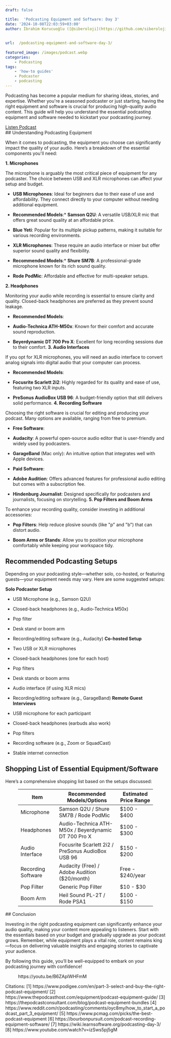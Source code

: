 ```yaml
---
draft: false

title:  'Podcasting Equipment and Software: Day 3'
date: '2024-10-08T22:03:59+03:00'
author: İbrahim Korucuoğlu ([@siberoloji](https://github.com/siberoloji))
 
 
url:  /podcasting-equipment-and-software-day-3/
 
featured_image: /images/podcast.webp
categories:
    - Podcasting
tags:
    - 'how-to guides'
    - Podcaster
    - podcasting
---
```

Podcasting has become a popular medium for sharing ideas, stories, and expertise. Whether you're a seasoned podcaster or just starting, having the right equipment and software is crucial for producing high-quality audio content. This guide will help you understand the essential podcasting equipment and software needed to kickstart your podcasting journey.
<!-- wp:buttons -->
<div class="wp-block-buttons"><!-- wp:button -->
<div class="wp-block-button"><a class="wp-block-button__link wp-element-button" href="https://podcasters.spotify.com/pod/show/siberoloji/episodes/Podcasting-Equipment-and-Software-Day-3-e2pn90k" target="_blank" rel="noreferrer noopener">Listen Podcast</a></div>
<!-- /wp:button --></div>
<!-- /wp:buttons -->
## Understanding Podcasting Equipment

When it comes to podcasting, the equipment you choose can significantly impact the quality of your audio. Here’s a breakdown of the essential components you'll need:

**1. Microphones**

The microphone is arguably the most critical piece of equipment for any podcaster. The choice between USB and XLR microphones can affect your setup and budget.
* **USB Microphones**: Ideal for beginners due to their ease of use and affordability. They connect directly to your computer without needing additional equipment.

* **Recommended Models**:* **Samson Q2U**: A versatile USB/XLR mic that offers great sound quality at an affordable price.

* **Blue Yeti**: Popular for its multiple pickup patterns, making it suitable for various recording environments.

* **XLR Microphones**: These require an audio interface or mixer but offer superior sound quality and flexibility.

* **Recommended Models**:* **Shure SM7B**: A professional-grade microphone known for its rich sound quality.

* **Rode PodMic**: Affordable and effective for multi-speaker setups.

**2. Headphones**

Monitoring your audio while recording is essential to ensure clarity and quality. Closed-back headphones are preferred as they prevent sound leakage.
* **Recommended Models**:

* **Audio-Technica ATH-M50x**: Known for their comfort and accurate sound reproduction.

* **Beyerdynamic DT 700 Pro X**: Excellent for long recording sessions due to their comfort.
**3. Audio Interfaces**

If you opt for XLR microphones, you will need an audio interface to convert analog signals into digital audio that your computer can process.
* **Recommended Models**:

* **Focusrite Scarlett 2i2**: Highly regarded for its quality and ease of use, featuring two XLR inputs.

* **PreSonus AudioBox USB 96**: A budget-friendly option that still delivers solid performance.
**4. Recording Software**

Choosing the right software is crucial for editing and producing your podcast. Many options are available, ranging from free to premium.
* **Free Software**:

* **Audacity**: A powerful open-source audio editor that is user-friendly and widely used by podcasters.

* **GarageBand** (Mac only): An intuitive option that integrates well with Apple devices.

* **Paid Software**:

* **Adobe Audition**: Offers advanced features for professional audio editing but comes with a subscription fee.

* **Hindenburg Journalist**: Designed specifically for podcasters and journalists, focusing on storytelling.
**5. Pop Filters and Boom Arms**

To enhance your recording quality, consider investing in additional accessories:
* **Pop Filters**: Help reduce plosive sounds (like "p" and "b") that can distort audio.

* **Boom Arms or Stands**: Allow you to position your microphone comfortably while keeping your workspace tidy.
## Recommended Podcasting Setups

Depending on your podcasting style—whether solo, co-hosted, or featuring guests—your equipment needs may vary. Here are some suggested setups:

**Solo Podcaster Setup**
* USB Microphone (e.g., Samson Q2U)

* Closed-back headphones (e.g., Audio-Technica M50x)

* Pop filter

* Desk stand or boom arm

* Recording/editing software (e.g., Audacity)
**Co-hosted Setup**
* Two USB or XLR microphones

* Closed-back headphones (one for each host)

* Pop filters

* Desk stands or boom arms

* Audio interface (if using XLR mics)

* Recording/editing software (e.g., GarageBand)
**Remote Guest Interviews**
* USB microphone for each participant

* Closed-back headphones (earbuds also work)

* Pop filters

* Recording software (e.g., Zoom or SquadCast)

* Stable internet connection
## Shopping List of Essential Equipment/Software

Here’s a comprehensive shopping list based on the setups discussed:
<!-- wp:table -->
<figure class="wp-block-table"><table class="has-fixed-layout"><thead><tr><th>Item</th><th>Recommended Models/Options</th><th>Estimated Price Range</th></tr></thead><tbody><tr><td>Microphone</td><td>Samson Q2U / Shure SM7B / Rode PodMic</td><td>$100 - $400</td></tr><tr><td>Headphones</td><td>Audio-Technica ATH-M50x / Beyerdynamic DT 700 Pro X</td><td>$100 - $300</td></tr><tr><td>Audio Interface</td><td>Focusrite Scarlett 2i2 / PreSonus AudioBox USB 96</td><td>$150 - $200</td></tr><tr><td>Recording Software</td><td>Audacity (Free) / Adobe Audition ($20/month)</td><td>Free - $240/year</td></tr><tr><td>Pop Filter</td><td>Generic Pop Filter</td><td>$10 - $30</td></tr><tr><td>Boom Arm</td><td>Heil Sound PL-2T / Rode PSA1</td><td>$100 - $150</td></tr></tbody></table></figure>
<!-- /wp:table -->
## Conclusion

Investing in the right podcasting equipment can significantly enhance your audio quality, making your content more appealing to listeners. Start with the essentials based on your budget and gradually upgrade as your podcast grows. Remember, while equipment plays a vital role, content remains king—focus on delivering valuable insights and engaging stories to captivate your audience.

By following this guide, you’ll be well-equipped to embark on your podcasting journey with confidence!
<!-- wp:embed {"url":"https://youtu.be/B6ZAplWHFmM","type":"video","providerNameSlug":"youtube","responsive":true,"className":"wp-embed-aspect-4-3 wp-has-aspect-ratio"} -->
<figure class="wp-block-embed is-type-video is-provider-youtube wp-block-embed-youtube wp-embed-aspect-4-3 wp-has-aspect-ratio"><div class="wp-block-embed__wrapper">
https://youtu.be/B6ZAplWHFmM
</div></figure>
<!-- /wp:embed -->
Citations: [1] https://www.podigee.com/en/part-3-select-and-buy-the-right-podcast-equipment/ [2] https://www.thepodcasthost.com/equipment/podcast-equipment-guide/ [3] https://thepodcastconsultant.com/blog/podcast-equipment-bundles [4] https://www.reddit.com/r/podcasting/comments/oyc8my/how_to_start_a_podcast_part_3_equipment/ [5] https://www.pcmag.com/picks/the-best-podcast-equipment [6] https://bourbonpursuit.com/podcast-recording-equipment-software/ [7] https://wiki.learnsoftware.org/podcasting-day-3/ [8] https://www.youtube.com/watch?v=izSws5pj5gM
